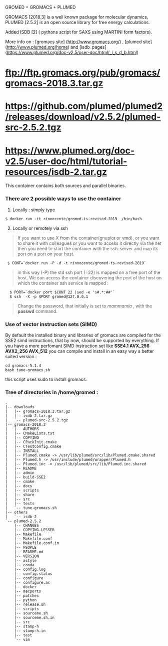 GROMED = GROMACS + PLUMED

GROMACS [2018.3] is a well known package for molecular dynamics, 
PLUMED [2.5.2] is an open source library for free energy calculations.

Added ISDB [2] ( pythons script for SAXS using MARTINI form factors).

More info on : [gromacs site] (http://www.gromacs.org/) , [plumed site] (http://www.plumed.org/home)
and [isdb_pages] (https://www.plumed.org/doc-v2.5/user-doc/html/_i_s_d_b.html)

# ftp://ftp.gromacs.org/pub/gromacs/gromacs-2018.3.tar.gz
# https://github.com/plumed/plumed2/releases/download/v2.5.2/plumed-src-2.5.2.tgz
# https://www.plumed.org/doc-v2.5/user-doc/html/tutorial-resources/isdb-2.tar.gz

This container contains both sources and parallel binaries.

### There are 2 possible ways to use the container

1. Locally : simply type
```
$ docker run -it rinnocente/gromed-ts-revised-2019  /bin/bash 
```

2. Locally or remotely via ssh
`    `
> If you want to use X from the container(gnuplot or vmd), or you want to share it with colleagues or you
> want to access it directly via the net then you need to start the
> container with the ssh-server and map its port on a port on your host.
```
 $ CONT=`docker run -P -d -t rinnocente/gromed-ts-revised-2019`
```
> in this way (-P) the std ssh port (=22) is mapped on a free port of the host. We can access the container 
> discovering the port of the host on which the container ssh service is mapped :
```
  $ PORT=`docker port $CONT 22 |sed -e 's#.*:##'`
  $ ssh  -X -p $PORT gromed@127.0.0.1
```
> Change the password, that initially is set to *mammamia* , with the **passwd** command.

### Use of vector instruction sets (SIMD)

By default the installed binary and libraries of gromacs  are compiled for the SSE2 simd instructions, 
that by now, should be supported by everything.
If you have a more perfomant SIMD instruction set like 
**SSE4.1 AVX_256 AVX2_256 AVX_512**
 you can compile and install in an easy way a better suited version :
```
cd gromacs-5.1.4
bash tune-gromacs.sh
```
this script uses sudo to install gromacs.

### Tree of directories in /home/gromed :

```
.
|-- downloads
|   |-- gromacs-2018.3.tar.gz
|   |-- isdb-2.tar.gz
|   `-- plumed-src-2.5.2.tgz
|-- gromacs-2018.3
|   |-- AUTHORS
|   |-- CMakeLists.txt
|   |-- COPYING
|   |-- CPackInit.cmake
|   |-- CTestConfig.cmake
|   |-- INSTALL
|   |-- Plumed.cmake -> /usr/lib/plumed/src/lib/Plumed.cmake.shared
|   |-- Plumed.h -> /usr/include/plumed/wrapper/Plumed.h
|   |-- Plumed.inc -> /usr/lib/plumed/src/lib/Plumed.inc.shared
|   |-- README
|   |-- admin
|   |-- build-SSE2
|   |-- cmake
|   |-- docs
|   |-- scripts
|   |-- share
|   |-- src
|   |-- tests
|   `-- tune-gromacs.sh
|-- others
|   `-- isdb-2
`-- plumed-2.5.2
    |-- CHANGES
    |-- COPYING.LESSER
    |-- Makefile
    |-- Makefile.conf
    |-- Makefile.conf.in
    |-- PEOPLE
    |-- README.md
    |-- VERSION
    |-- astyle
    |-- conda
    |-- config.log
    |-- config.status
    |-- configure
    |-- configure.ac
    |-- docker
    |-- macports
    |-- patches
    |-- python
    |-- release.sh
    |-- scripts
    |-- sourceme.sh
    |-- sourceme.sh.in
    |-- src
    |-- stamp-h
    |-- stamp-h.in
    |-- test
    `-- vim
```



